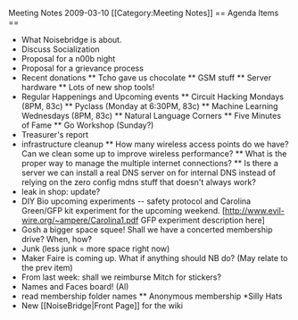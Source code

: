 Meeting Notes 2009-03-10 
 [[Category:Meeting Notes]]
== Agenda Items ==
* What Noisebridge is about.
* Discuss Socialization
* Proposal for a n00b night
* Proposal for a grievance process
* Recent donations
** Tcho gave us chocolate
** GSM stuff
** Server hardware
** Lots of new shop tools!
* Regular Happenings and Upcoming events
** Circuit Hacking Mondays (8PM, 83c)
** Pyclass (Monday at 6:30PM, 83c)
** Machine Learning Wednesdays (8PM, 83c)
** Natural Language Corners
** Five Minutes of Fame
** Go Workshop (Sunday?)
* Treasurer's report
* infrastructure cleanup
** How many wireless access points do we have?  Can we clean some up to improve wireless performance?
** What is the proper way to manage the multiple internet connections?
** Is there a server we can install a real DNS server on for internal DNS instead of relying on the zero config mdns stuff that doesn't always work?
* leak in shop: update?
* DIY Bio upcoming experiments -- safety protocol and Carolina Green/GFP kit experiment for the upcoming weekend.  [http://www.evil-wire.org/~ampere/Carolina1.pdf GFP experiment description here] 
* Gosh a bigger space squee!  Shall we have a concerted membership drive?  When, how?
* Junk (less junk = more space right now)
* Maker Faire is coming up.  What if anything should NB do?  (May relate to the prev item)
* From last week: shall we reimburse Mitch for stickers?
* Names and Faces board! (Al)
* read membership folder names
** Anonymous membership
*Silly Hats
* New [[NoiseBridge|Front Page]] for the wiki